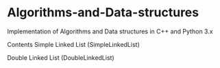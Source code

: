 # Algorithms-and-Data-structures
Implementation of Algorithms and Data structures in C++ and Python 3.x

Contents
 Simple Linked List (SimpleLinkedList)
 
 Double Linked List (DoubleLinkedList)
